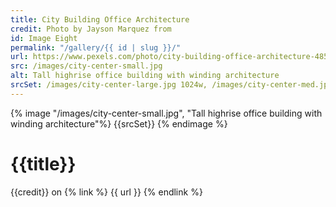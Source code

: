 ```yaml
---
title: City Building Office Architecture
credit: Photo by Jayson Marquez from
id: Image Eight
permalink: "/gallery/{{ id | slug }}/"
url: https://www.pexels.com/photo/city-building-office-architecture-4850412/
src: /images/city-center-small.jpg
alt: Tall highrise office building with winding architecture
srcSet: /images/city-center-large.jpg 1024w, /images/city-center-med.jpg 640w, /images/city-center-small.jpg 320w
---
```


{% image "/images/city-center-small.jpg", "Tall highrise office building with winding architecture"%}
{{srcSet}}
{% endimage %}

# {{title}}

{{credit}} on {% link %} {{ url }} {% endlink %}
